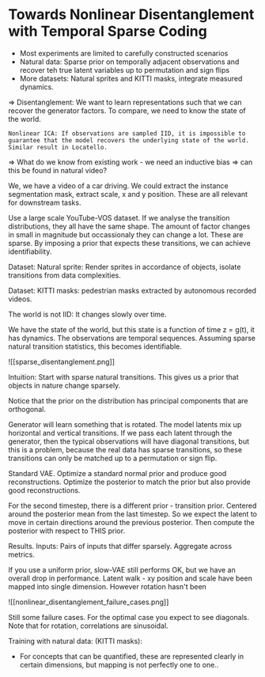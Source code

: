 # Towards Nonlinear Disentanglement with Temporal Sparse Coding

 - Most experiments are limited to carefully constructed scenarios
 - Natural data: Sparse prior on temporally adjacent observations and recover teh true latent variables up to permutation and sign flips
 - More datasets: Natural sprites and KITTI masks, integrate measured dynamics.


=> Disentanglement:
	We want to learn representations such that we can recover the generator factors. To compare, we need to know the state of the world.
	
	Nonlinear ICA: If observations are sampled IID, it is impossible to guarantee that the model recovers the underlying state of the world. Similar result in Locatello.
=> What do we know from existing work -  we need an inductive bias
=> can this be found in natural video?


We, we have a video of a car driving. We could extract the instance segmentation mask, extract scale, x and y position. These are all relevant for downstream tasks.

Use a large scale YouTube-VOS dataset. If we analyse the transition distributions, they all have the same shape. The amount of factor changes in small in magnitude but occassionaly they can change a lot. These are sparse. By imposing a prior that expects these transitions, we can achieve identifiability.

Dataset: Natural sprite: Render sprites in accordance of objects, isolate transitions from data complexities.

Dataset: KITTI masks: pedestrian masks extracted by autonomous recorded videos.

The world is not IID: It changes slowly over time.

We have the state of the world, but this state is a function of time z = g(t), it has dynamics. The observations are temporal sequences. Assuming sparse natural transition statistics, this becomes identifiable.

![[sparse_disentanglement.png]]

Intuition: Start with sparse natural transitions. This gives us a prior that objects in nature change sparsely. 

Notice that the prior on the distribution has principal components that are orthogonal.

Generator will learn something that is rotated. The model latents mix up horizontal and vertical transitions. If we pass each latent through the generator, then the typical observations will have diagonal transitions, but this is a problem, because the real data has sparse transitions, so these transitions can only be matched up to a permutation or sign flip.

Standard VAE. Optimize a standard normal prior and produce good reconstructions. Optimize the posterior to match the prior but also provide good reconstructions.

For the second timestep, there is a different prior - transition prior. Centered around the posterior mean from the last timestep. So we expect the latent to move in certain directions around the previous posterior. Then compute the posterior with respect to THIS prior.

Results. Inputs: Pairs of inputs that differ sparsely. Aggregate across metrics.

If you use a uniform prior, slow-VAE still performs OK, but we have an overall drop in performance. Latent walk - xy position and scale have been mapped into single dimension. However rotation hasn't been

![[nonlinear_disentanglement_failure_cases.png]]

Still some failure cases. For the optimal case you expect to see diagonals. Note that for rotation, correlations are sinusoidal.


Training with natural data: (KITTI masks):
 - For concepts that can be quantified, these are represented clearly in certain dimensions, but mapping is not perfectly one to one..
